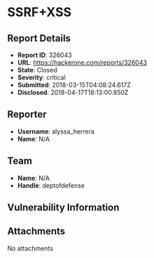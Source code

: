 # SSRF+XSS

## Report Details
- **Report ID**: 326043
- **URL**: https://hackerone.com/reports/326043
- **State**: Closed
- **Severity**: critical
- **Submitted**: 2018-03-15T04:08:24.617Z
- **Disclosed**: 2018-04-17T18:13:00.850Z

## Reporter
- **Username**: alyssa_herrera
- **Name**: N/A

## Team
- **Name**: N/A
- **Handle**: deptofdefense

## Vulnerability Information


## Attachments
No attachments
